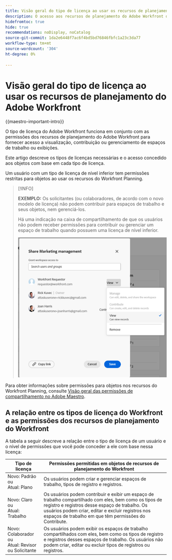 ```yaml
---
title: Visão geral do tipo de licença ao usar os recursos de planejamento do Adobe Workfront
description: O acesso aos recursos de planejamento do Adobe Workfront depende do tipo de licença, além das permissões para objetos.
hidefromtoc: true
hide: true
recommendations: noDisplay, noCatalog
source-git-commit: 1da2e6448f7ac6f4bd5bd76846fbfc1a23c3da77
workflow-type: tm+mt
source-wordcount: '304'
ht-degree: 0%

---
```


<!--update the metadata with real things when making this public; also update the description with something like this: Not all users in the organization have the same access and permissions to use Adobe Maestro. This article describes the levels of access that users could have to Adobe Maestro. -->
<!--update the title and the metadata title if Maestro is NOT its own product - because the title is too generic for it being a Workfront capability-->

# Visão geral do tipo de licença ao usar os recursos de planejamento do Adobe Workfront

{{maestro-important-intro}}

O tipo de licença do Adobe Workfront funciona em conjunto com as permissões dos recursos de planejamento do Adobe Workfront para fornecer acesso a visualização, contribuição ou gerenciamento de espaços de trabalho ou exibições. <!--add more objects here when we can grant other object-specific permissions-->

Este artigo descreve os tipos de licenças necessárias e o acesso concedido aos objetos com base em cada tipo de licença.

Um usuário com um tipo de licença de nível inferior tem permissões restritas para objetos ao usar os recursos do Workfront Planning.

>[!INFO]
>
>**EXEMPLO:** Os solicitantes (ou colaboradores, de acordo com o novo modelo de licença) não podem contribuir para espaços de trabalho e seus objetos, nem gerenciá-los.
>
>Há uma indicação na caixa de compartilhamento de que os usuários não podem receber permissões para contribuir ou gerenciar um espaço de trabalho quando possuem uma licença de nível inferior.
>
>![](assets/permissions-grayed-out-for-requestor-user.png)


Para obter informações sobre permissões para objetos nos recursos do Workfront Planning, consulte [Visão geral das permissões de compartilhamento no Adobe Maestro](/help/quicksilver/maestro/access/sharing-permissions-overview.md).

## A relação entre os tipos de licença do Workfront e as permissões dos recursos de planejamento do Workfront

A tabela a seguir descreve a relação entre o tipo de licença de um usuário e o nível de permissões que você pode conceder a ele com base nessa licença:


| Tipo de licença | Permissões permitidas em objetos de recursos de planejamento do Workfront |
|------------------------------------------------|-------------------------------------------------------------------------------------------------------------------------------------------------------------------------------|
| Novo: Padrão <br> ou <br>Atual: Plano | Os usuários podem criar e gerenciar espaços de trabalho, tipos de registro e registros. |
| Novo: Claro <br> ou <br>Atual: Trabalho | Os usuários podem contribuir e exibir um espaço de trabalho compartilhado com eles, bem como os tipos de registro e registros desse espaço de trabalho.  Os usuários podem criar, editar e excluir registros nos espaços de trabalho em que têm permissões do Contribute. |
| Novo: Colaborador <br> ou <br>Atual: Revisor ou Solicitante | Os usuários podem exibir os espaços de trabalho compartilhados com eles, bem como os tipos de registro e registros desses espaços de trabalho. Os usuários não podem criar, editar ou excluir tipos de registros ou registros. |



